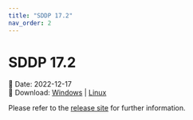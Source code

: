 ```yaml
---
title: "SDDP 17.2"
nav_order: 2
---
```


# SDDP 17.2

📅 Date: 2022-12-17<br>
🔗 Download: [Windows](https://www.psr-inc.com/app/link/?t=d&f=sddp-17.2-setup.zip) \| [Linux](https://www.psr-inc.com/app/link/?t=d&f=sddp-17.2-setup-linux.zip)

Please refer to the [release site](http://psr-energy.com/software/sddp-17.2.html) for further information.
